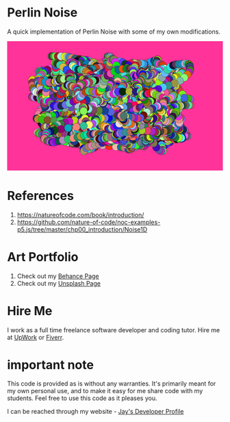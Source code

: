 # Perlin Noise

A quick implementation of Perlin Noise with some of my own modifications. 

![image info](PerlinNoise_October28th2021A_800px.png)

# References

1. https://natureofcode.com/book/introduction/
1. https://github.com/nature-of-code/noc-examples-p5.js/tree/master/chp00_introduction/Noise1D

# Art Portfolio

1. Check out my [Behance Page](https://www.behance.net/vijayasimhabr)
1. Check out my [Unsplash Page](https://unsplash.com/@jay_neeruhaaku)

# Hire Me

I work as a full time freelance software developer and coding tutor. Hire me at [UpWork](https://www.upwork.com/fl/vijayasimhabr) or [Fiverr](https://www.fiverr.com/jay_codeguy). 

# important note 

This code is provided as is without any warranties. It's primarily meant for my own personal use, and to make it easy for me share code with my students. Feel free to use this code as it pleases you.

I can be reached through my website - [Jay's Developer Profile](https://jay-study-nildana.github.io/developerprofile)